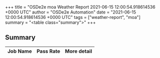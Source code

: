 +++
title = "OSDe2e moa Weather Report 2021-06-15 12:00:54.918614536 +0000 UTC"
author = "OSDe2e Automation"
date = "2021-06-15 12:00:54.918614536 +0000 UTC"
tags = ["weather-report", "moa"]
summary = "<table class=\"summary\"></table>"
+++
## Summary

| Job Name | Pass Rate | More detail |
|----------|-----------|-------------|




